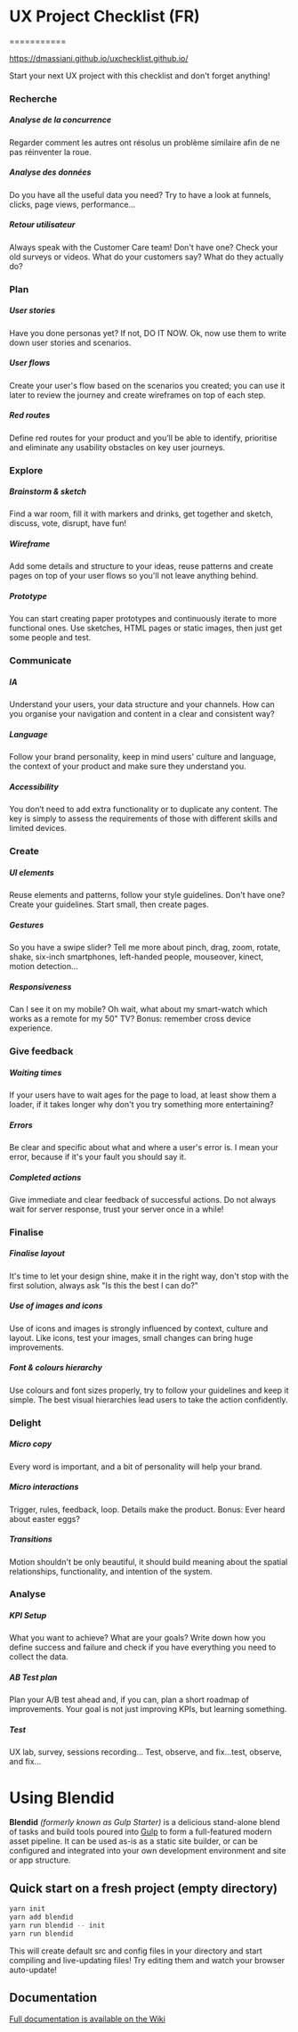 # UX Project Checklist (FR)
===========

https://dmassiani.github.io/uxchecklist.github.io/

Start your next UX project with this checklist and don't forget anything!


### Recherche

##### Analyse de la concurrence
Regarder comment les autres ont résolus un problème similaire afin de ne pas réinventer la roue.

##### Analyse des données
Do you have all the useful data you need? Try to have a look at funnels, clicks, page views, performance... 

##### Retour utilisateur
Always speak with the Customer Care team! Don't have one? Check your old surveys or videos. What do your customers say? What do they actually do? 


### Plan

##### User stories
Have you done personas yet? If not, DO IT NOW. Ok, now use them to write down user stories and scenarios. 

##### User flows
Create your user's flow based on the scenarios you created; you can use it later to review the journey and create wireframes on top of each step. 

##### Red routes
Define red routes for your product and you’ll be able to identify, prioritise and eliminate any usability obstacles on key user journeys. 


### Explore

##### Brainstorm & sketch
Find a war room, fill it with markers and drinks, get together and sketch, discuss, vote, disrupt, have fun! 

##### Wireframe
Add some details and structure to your ideas, reuse patterns and create pages on top of your user flows so you'll not leave anything behind. 

##### Prototype
You can start creating paper prototypes and continuously iterate to more functional ones. Use sketches, HTML pages or static images, then just get some people and test. 


### Communicate

##### IA
Understand your users, your data structure and your channels. How can you organise your navigation and content in a clear and consistent way? 

##### Language
Follow your brand personality, keep in mind users' culture and language, the context of your product and make sure they understand you. 

##### Accessibility
You don’t need to add extra functionality or to duplicate any content. The key is simply to assess the requirements of those with different skills and limited devices. 


### Create

##### UI elements
Reuse elements and patterns, follow your style guidelines. Don't have one? Create your guidelines. Start small, then create pages. 

##### Gestures
So you have a swipe slider? Tell me more about pinch, drag, zoom, rotate, shake, six-inch smartphones, left-handed people, mouseover, kinect, motion detection... 

##### Responsiveness
Can I see it on my mobile? Oh wait, what about my smart-watch which works as a remote for my 50" TV? Bonus: remember cross device experience. 


### Give feedback

##### Waiting times
If your users have to wait ages for the page to load, at least show them a loader, if it takes longer why don't you try something more entertaining? 

##### Errors
Be clear and specific about what and where a user's error is. I mean your error, because if it's your fault you should say it. 

##### Completed actions
Give immediate and clear feedback of successful actions. Do not always wait for server response, trust your server once in a while! 


### Finalise

##### Finalise layout
It's time to let your design shine, make it in the right way, don't stop with the first solution, always ask "Is this the best I can do?" 

##### Use of images and icons
Use of icons and images is strongly influenced by context, culture and layout. Like icons, test your images, small changes can bring huge improvements. 

##### Font & colours hierarchy
Use colours and font sizes properly, try to follow your guidelines and keep it simple. The best visual hierarchies lead users to take the action confidently. 


### Delight

##### Micro copy
Every word is important, and a bit of personality will help your brand. 

##### Micro interactions
Trigger, rules, feedback, loop. Details make the product. Bonus: Ever heard about easter eggs? 

##### Transitions
Motion shouldn't be only beautiful, it should build meaning about the spatial relationships, functionality, and intention of the system. 


### Analyse

##### KPI Setup
What you want to achieve? What are your goals? Write down how you define success and failure and check if you have everything you need to collect the data. 

##### AB Test plan
Plan your A/B test ahead and, if you can, plan a short roadmap of improvements. Your goal is not just improving KPIs, but learning something. 

##### Test
UX lab, survey, sessions recording... Test, observe, and fix...test, observe, and fix... 

# Using Blendid

**Blendid** *(formerly known as Gulp Starter)* is a delicious stand-alone blend of tasks and build tools poured into [Gulp](http://gulpjs.com/) to form a full-featured modern asset pipeline. It can be used as-is as a static site builder, or can be configured and integrated into your own development environment and site or app structure.

## Quick start on a fresh project (empty directory)
```bash
yarn init
yarn add blendid
yarn run blendid -- init
yarn run blendid
```

This will create default src and config files in your directory and start compiling and live-updating files! Try editing them and watch your browser auto-update!

## Documentation

[Full documentation is available on the Wiki](https://github.com/vigetlabs/blendid/wiki)

